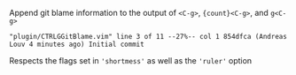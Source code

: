Append git blame information to the output of `<C-g>`, `{count}<C-g>`, and
`g<C-g>`

```
"plugin/CTRLGGitBlame.vim" line 3 of 11 --27%-- col 1 854dfca (Andreas Louv 4 minutes ago) Initial commit
```

Respects the flags set in `'shortmess'` as well as the `'ruler'` option
